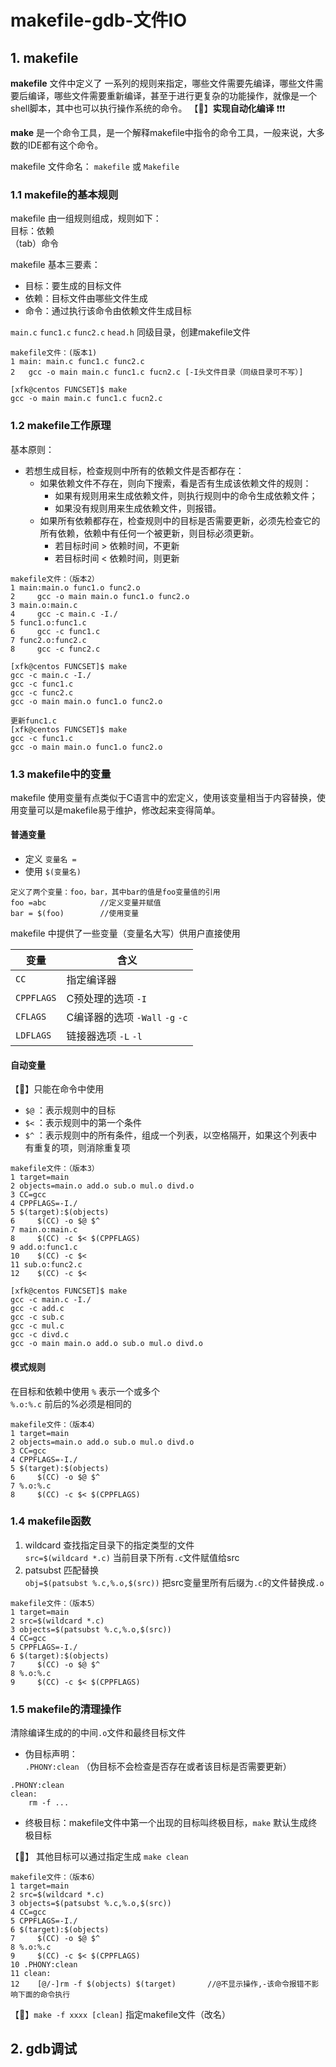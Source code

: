 # makefile-gdb-文件IO

## 1. makefile

**makefile** 文件中定义了 一系列的规则来指定，哪些文件需要先编译，哪些文件需要后编译，哪些文件需要重新编译，甚至于进行更复杂的功能操作，就像是一个shell脚本，其中也可以执行操作系统的命令。
【:loudspeaker:】**实现自动化编译** :heavy_exclamation_mark::heavy_exclamation_mark::heavy_exclamation_mark: 

**make** 是一个命令工具，是一个解释makefile中指令的命令工具，一般来说，大多数的IDE都有这个命令。

makefile 文件命名： `makefile` 或 `Makefile` 

### 1.1 makefile的基本规则

makefile 由一组规则组成，规则如下：  
目标：依赖  
（tab）命令

makefile 基本三要素：

- 目标：要生成的目标文件
- 依赖：目标文件由哪些文件生成
- 命令：通过执行该命令由依赖文件生成目标

`main.c` `func1.c` `func2.c` `head.h` 同级目录，创建makefile文件

```Linux
makefile文件：(版本1)
1 main: main.c func1.c func2.c 
2 	gcc -o main main.c func1.c fucn2.c [-I头文件目录（同级目录可不写）]

[xfk@centos FUNCSET]$ make
gcc -o main main.c func1.c fucn2.c
```

### 1.2 makefile工作原理

基本原则：

- 若想生成目标，检查规则中所有的依赖文件是否都存在：
  - 如果依赖文件不存在，则向下搜索，看是否有生成该依赖文件的规则：
    - 如果有规则用来生成依赖文件，则执行规则中的命令生成依赖文件；
    - 如果没有规则用来生成依赖文件，则报错。
  - 如果所有依赖都存在，检查规则中的目标是否需要更新，必须先检查它的所有依赖，依赖中有任何一个被更新，则目标必须更新。
    - 若目标时间 > 依赖时间，不更新
    - 若目标时间 < 依赖时间，则更新

```Linux
makefile文件：（版本2）
1 main:main.o func1.o func2.o
2     gcc -o main main.o func1.o func2.o
3 main.o:main.c
4     gcc -c main.c -I./
5 func1.o:func1.c
6     gcc -c func1.c
7 func2.o:func2.c
8     gcc -c func2.c

[xfk@centos FUNCSET]$ make
gcc -c main.c -I./
gcc -c func1.c
gcc -c func2.c
gcc -o main main.o func1.o func2.o

更新func1.c
[xfk@centos FUNCSET]$ make
gcc -c func1.c
gcc -o main main.o func1.o func2.o
```

### 1.3 makefile中的变量

makefile 使用变量有点类似于C语言中的宏定义，使用该变量相当于内容替换，使用变量可以是makefile易于维护，修改起来变得简单。

#### 普通变量

- 定义 `变量名 =` 
- 使用 `$(变量名)` 

```Linux
定义了两个变量：foo，bar，其中bar的值是foo变量值的引用
foo =abc			//定义变量并赋值
bar = $(foo)		//使用变量
```

makefile 中提供了一些变量（变量名大写）供用户直接使用

| 变量       | 含义                            |
| ---------- | ------------------------------- |
| `CC`       | 指定编译器                      |
| `CPPFLAGS` | C预处理的选项 `-I`              |
| `CFLAGS`   | C编译器的选项 `-Wall` `-g` `-c` |
| `LDFLAGS`  | 链接器选项 `-L` `-l`            |

#### 自动变量

【:loudspeaker:】只能在命令中使用

- `$@` ：表示规则中的目标
- `$<` ：表示规则中的第一个条件
- `$^` ：表示规则中的所有条件，组成一个列表，以空格隔开，如果这个列表中有重复的项，则消除重复项

```Liunx
makefile文件：（版本3）
1 target=main
2 objects=main.o add.o sub.o mul.o divd.o
3 CC=gcc
4 CPPFLAGS=-I./
5 $(target):$(objects)
6     $(CC) -o $@ $^
7 main.o:main.c
8     $(CC) -c $< $(CPPFLAGS)
9 add.o:func1.c
10    $(CC) -c $<
11 sub.o:func2.c
12    $(CC) -c $<

[xfk@centos FUNCSET]$ make
gcc -c main.c -I./
gcc -c add.c
gcc -c sub.c
gcc -c mul.c
gcc -c divd.c
gcc -o main main.o add.o sub.o mul.o divd.o
```

#### 模式规则

在目标和依赖中使用 `%` 表示一个或多个  
`%.o:%.c` 前后的%必须是相同的

```Linux
makefile文件：（版本4）
1 target=main
2 objects=main.o add.o sub.o mul.o divd.o
3 CC=gcc
4 CPPFLAGS=-I./
5 $(target):$(objects)
6     $(CC) -o $@ $^
7 %.o:%.c
8     $(CC) -c $< $(CPPFLAGS)
```

### 1.4 makefile函数

1. wildcard 查找指定目录下的指定类型的文件  
   `src=$(wildcard *.c)` 当前目录下所有`.c`文件赋值给src
2. patsubst 匹配替换  
   `obj=$(patsubst %.c,%.o,$(src))` 把src变量里所有后缀为`.c`的文件替换成`.o` 

```Linux
makefile文件：（版本5）
1 target=main
2 src=$(wildcard *.c)
3 objects=$(patsubst %.c,%.o,$(src))      
4 CC=gcc
5 CPPFLAGS=-I./
6 $(target):$(objects)
7     $(CC) -o $@ $^
8 %.o:%.c
9     $(CC) -c $< $(CPPFLAGS)
```

### 1.5 makefile的清理操作

清除编译生成的的中间`.o`文件和最终目标文件

- 伪目标声明：  
  `.PHONY:clean` （伪目标不会检查是否存在或者该目标是否需要更新）

```Linux
.PHONY:clean
clean:
	rm -f ...
```

- 终极目标：makefile文件中第一个出现的目标叫终极目标，`make` 默认生成终极目标  

【:loudspeaker:】 其他目标可以通过指定生成 `make clean` 

```Linux
makefile文件：（版本6）
1 target=main
2 src=$(wildcard *.c)
3 objects=$(patsubst %.c,%.o,$(src))      
4 CC=gcc
5 CPPFLAGS=-I./
6 $(target):$(objects)
7     $(CC) -o $@ $^
8 %.o:%.c
9     $(CC) -c $< $(CPPFLAGS)
10 .PHONY:clean
11 clean:
12    [@/-]rm -f $(objects) $(target)		//@不显示操作,-该命令报错不影响下面的命令执行
```

【:ticket:】`make -f xxxx [clean]` 指定makefile文件（改名）

## 2. gdb调试



